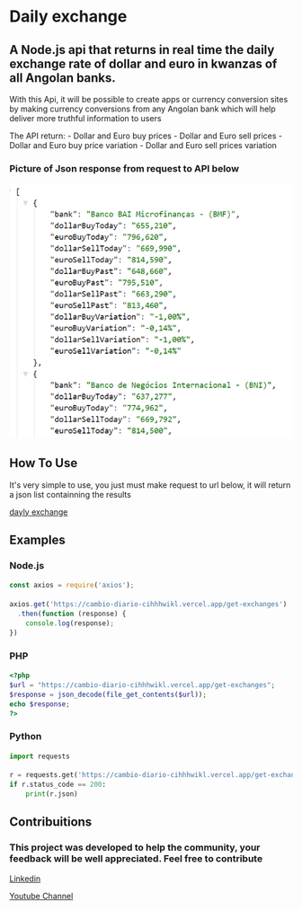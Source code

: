 # Daily exchange
## A Node.js api that returns in real time the daily exchange rate of dollar and euro in kwanzas of all Angolan banks.

With this Api, it will be possible to create apps or currency conversion sites by making currency conversions from any Angolan bank which will help deliver more truthful information to users

The API return: 
    - Dollar and Euro buy prices
    - Dollar and Euro sell prices
    - Dollar and Euro buy price variation
    - Dollar and Euro sell prices variation

### Picture of Json response from request to API below
![json response from request](https://github.com/antonio-nicolau/cambio-diario/blob/main/daily%20exchange%20picture.PNG)

## How To Use
It's very simple to use, you just must make request to url below, it will return a json list containning the results

[dayly exchange](https://cambio-diario-cihhhwikl.vercel.app/get-exchanges)

## Examples
### Node.js
```javascript
const axios = require('axios');

axios.get('https://cambio-diario-cihhhwikl.vercel.app/get-exchanges')
  .then(function (response) {
    console.log(response);
})
```

### PHP
```php
<?php
$url = "https://cambio-diario-cihhhwikl.vercel.app/get-exchanges";
$response = json_decode(file_get_contents($url));
echo $response;
?>
```

### Python
```python
import requests

r = requests.get('https://cambio-diario-cihhhwikl.vercel.app/get-exchanges'))
if r.status_code == 200:
    print(r.json)
```

## Contribuitions
### This project was developed to help the community, your feedback will be well appreciated. Feel free to contribute
[Linkedin](https://www.linkedin.com/in/ant%C3%B3nio-nicolau-5b7557181/)

[Youtube Channel](https://www.youtube.com/channel/UCEWMpqJBIAjO3Lholi6VsDA)
